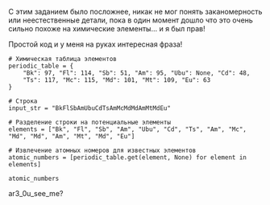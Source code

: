 С этим заданием было посложнее, никак не мог понять заканомерность или неестественные детали, пока в один момент дошло что это очень сильно похоже на химические элементы...
и я был прав!

Простой код и у меня на руках интересная фраза!


```
# Химическая таблица элементов
periodic_table = {
    "Bk": 97, "Fl": 114, "Sb": 51, "Am": 95, "Ubu": None, "Cd": 48,
    "Ts": 117, "Mc": 115, "Md": 101, "Mt": 109, "Eu": 63
}

# Строка
input_str = "BkFlSbAmUbuCdTsAmMcMdMdAmMtMdEu"

# Разделение строки на потенциальные элементы
elements = ["Bk", "Fl", "Sb", "Am", "Ubu", "Cd", "Ts", "Am", "Mc", "Md", "Md", "Am", "Mt", "Md", "Eu"]

# Извлечение атомных номеров для известных элементов
atomic_numbers = [periodic_table.get(element, None) for element in elements]

atomic_numbers
```

ar3_0u_see_me?
